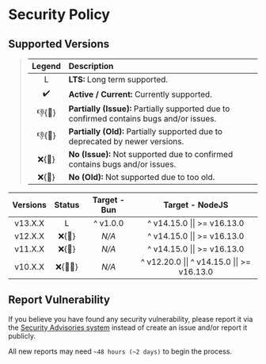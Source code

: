 # Security Policy

## Supported Versions

> | **Legend** | **Description** |
> |:-:|:--|
> | L | **LTS:** Long term supported. |
> | ✔️ | **Active / Current:** Currently supported. |
> | 👎{🐛} | **Partially (Issue):** Partially supported due to confirmed contains bugs and/or issues. |
> | 👎{🧓} | **Partially (Old):** Partially supported due to deprecated by newer versions. |
> | ❌{🐛} | **No (Issue):** Not supported due to confirmed contains bugs and/or issues. |
> | ❌{🧓} | **No (Old):** Not supported due to too old. |

| **Versions** | **Status** | **Target - Bun** | **Target - NodeJS** |
|:-:|:-:|:-:|:-:|
| v13.X.X | L | ^ v1.0.0 | ^ v14.15.0 \|\| >= v16.13.0 |
| v12.X.X | ❌{🧓} | *N/A* | ^ v14.15.0 \|\| >= v16.13.0 |
| v11.X.X | ❌{🧓} | *N/A* | ^ v14.15.0 \|\| >= v16.13.0 |
| v10.X.X | ❌{🐛🧓} | *N/A* | ^ v12.20.0 \|\| ^ v14.15.0 \|\| >= v16.13.0 |

## Report Vulnerability

If you believe you have found any security vulnerability, please report it via the [Security Advisories system](https://github.com/hugoalh-studio/advanced-determine-nodejs/security/advisories/new) instead of create an issue and/or report it publicly.

All new reports may need `~48 hours (~2 days)` to begin the process.
